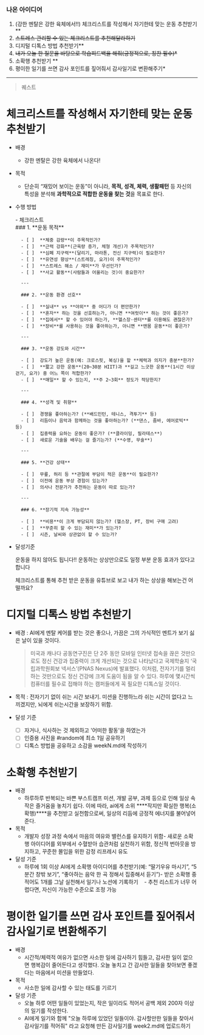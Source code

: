 ### 나온 아이디어

1. (강한 멘탈은 강한 육체에서!!) 체크리스트를 작성해서 자기한테 맞는 운동 추천받기 **
2. ~~스트레스 관리할 수 있는 체크리스트를 추천해달라하기~~
3. 디지털 디톡스 방법 추천받기**
4. ~~내가 오늘 한 질문을 바탕으로 학습피드백을 해줘(긍정적으로, 칭찬 필수)*~~
5. 소확행 추천받기 **
6. 평이한 일기를 쓰면 감사 포인트를 짚어줘서 감사일기로 변환해주기*

---

> 퀘스트
> 

# 체크리스트를 작성해서 자기한테 맞는 운동 추천받기

- 배경
    - 강한 멘탈은 강한 육체에서 나온다!
- 목적
    - 단순히 “재밌어 보이는 운동”이 아니라, **목적, 성격, 체력, 생활패턴** 등 자신의 특성을 분석해 **과학적으로 적합한 운동을 찾는 것**을 목표로 한다.
- 수행 방법
    <summary>
    - 체크리스트
    </summary>
        ### 1. **운동 목적**
        
        - [ ]  **체중 감량**이 주목적인가?
        - [ ]  **근력 강화**(근육량 증가, 체형 개선)가 주목적인가?
        - [ ]  **심폐 지구력**(달리기, 마라톤, 전신 지구력)이 필요한가?
        - [ ]  **유연성 향상**(스트레칭, 요가)이 주목적인가?
        - [ ]  **스트레스 해소 / 재미**가 우선인가?
        - [ ]  **사교 활동**(사람들과 어울리는 것)이 중요한가?
        
        ---
        
        ### 2. **운동 환경 선호**
        
        - [ ]  **실내** vs **야외** 중 어디가 더 편안한가?
        - [ ]  **혼자** 하는 것을 선호하는가, 아니면 **여럿이** 하는 것이 좋은가?
        - [ ]  **집에서** 할 수 있어야 하는가, **헬스장·센터**를 이용해도 괜찮은가?
        - [ ]  **장비**를 사용하는 것을 좋아하는가, 아니면 **맨몸 운동**이 좋은가?
        
        ---
        
        ### 3. **운동 강도와 시간**
        
        - [ ]  강도가 높은 운동(예: 크로스핏, 복싱)을 할 **체력과 의지가 충분**한가?
        - [ ]  **짧고 강한 운동**(20~30분 HIIT)과 **길고 느긋한 운동**(1시간 이상 걷기, 요가) 중 어느 쪽이 적합한가?
        - [ ]  **매일** 할 수 있는지, **주 2~3회** 정도가 적당한지?
        
        ---
        
        ### 4. **성격 및 취향**
        
        - [ ]  경쟁을 좋아하는가? (**배드민턴, 테니스, 격투기** 등)
        - [ ]  리듬이나 음악과 함께하는 것을 좋아하는가? (**댄스, 줌바, 에어로빅** 등)
        - [ ]  집중력을 요하는 운동이 좋은가? (**클라이밍, 필라테스**)
        - [ ]  새로운 기술을 배우는 걸 즐기는가? (**수영, 무술**)
        
        ---
        
        ### 5. **건강 상태**
        
        - [ ]  무릎, 허리 등 **관절에 부담이 적은 운동**이 필요한가?
        - [ ]  이전에 운동 부상 경험이 있는가?
        - [ ]  의사나 전문가가 추천하는 운동이 따로 있는가?
        
        ---
        
        ### 6. **장기적 지속 가능성**
        
        - [ ]  **비용**이 크게 부담되지 않는가? (헬스장, PT, 장비 구매 고려)
        - [ ]  **꾸준히 할 수 있는 재미**가 있는가?
        - [ ]  시즌, 날씨와 상관없이 할 수 있는가?


- 달성기준
    
    운동을 하지 않아도 됩니다!! 운동하는 상상만으로도 일정 부분 운동 효과가 있다고합니다
    
    체크리스트를 통해 추천 받은 운동을 유튜브로 보고 내가 하는 상상을 해보는건 어떨까요?
    

# 디지털 디톡스 방법 추천받기

- 배경 : AI에게 멘탈 케어를 받는 것은 좋으나, 가끔은 그의 가식적인 멘트가 보기 싫은 날이 있을 것이다.
    
    > 미국과 캐나다 공동연구진은 단 2주 동안 모바일 인터넷 접속을 끊은 것만으로도 정신 건강과 집중력이 크게 개선되는 것으로 나타났다고 국제학술지 ‘국립과학원회보 넥서스’(PNAS Nexus)에 발표했다.  이처럼, 전자기기를 멀리하는 것만으로도 정신 건강에 크게 도움이 됨을 알 수 있다. 하루에 몇시간씩 컴퓨터를 필수로 접해야 하는 캠퍼들에게 꼭 필요한 디톡스일 것이다.
    > 
- 목적 : 전자기기 없이 쉬는 시간 보내기. 미션을 진행하느라 쉬는 시간이 없다고 느끼겠지만, 뇌에게 쉬는시간을 보장하기 위함.
- 달성 기준
  - [ ] 자거나, 식사하는 것 제외하고 '어떠한 활동'을 하였는가
  - [ ] 인증용 사진을 #random에 최소 1일 공유하기
  - [ ] 디톡스 방법을 공유하고 소감을 weekN.md에 작성하기

# 소확행 추천받기

- 배경
    - 하루하루 반복되는 바쁜 부스트캠프 미션, 개발 공부, 과제 등으로 인해 일상 속 작은 즐거움을 놓치기 쉽다. 이에 따라, ai에게 소위 ****작지만 확실한 행복(소확행)****을 추천받고 실천함으로써, 일상의 리듬에 긍정적 에너지를 불어넣어 준다.
- 목적
    - 개발자 성장 과정 속에서 마음의 여유와 밸런스를 유지하기 위함- 새로운 소확행 아이디어를 외부에서 수혈받아 습관처럼 실천하기 위함, 정신적 번아웃을 방지하고, 꾸준한 몰입을 위한 감정 리프레시 유도
- 달성 기준
    - 하루에 1회 이상 AI에게 소확행 아이디어를 추천받기(예: “딸기우유 마시기”, “5분간 창밖 보기”, “좋아하는 음악 한 곡 정해서 집중해서 듣기”)- 받은 소확행 중 적어도 1개를 그날 실천해서 일기나 노션에 기록하기    - 추천 리스트가 너무 어렵다면, 자신이 가능한 수준으로 조정 가능

# 평이한 일기를 쓰면 감사 포인트를 짚어줘서 감사일기로 변환해주기

- 배경
    - 시간적/체력적 여유가 없으면 사소한 일에 감사하기 힘들고, 감사한 일이 없으면 행복감이 줄어든다고 생각했다. 오늘 놓치고 간 감사한 일들을 찾아보면 좋겠다는 마음에서 미션을 만들었다.
- 목적
    - 사소한 일에 감사할 수 있는 태도를 기르기
- 달성 기준
    - 오늘 하루 어떤 일들이 있었는지, 작은 일이라도 적어서 공백 제외 200자 이상의 일기를 작성한다.
    - AI에게 일기와 함께 "오늘 하루에 있었던 일들이야. 감사할만한 일들을 찾아서 감사일기를 적어줘" 라고 요청해 만든 감사일기를 week2.md에 업로드하기